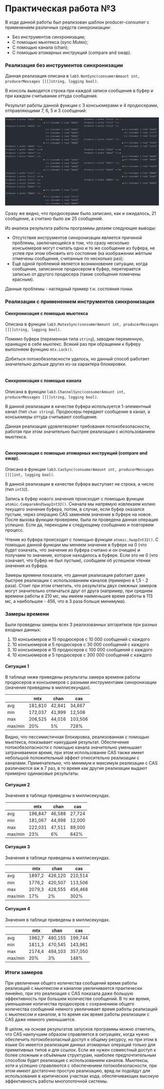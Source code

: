 # Практическая работа №3

В ходе данной работы был реализован шаблон producer-consumer с применением различных средств синхронизации:

* Без инструментов синхронизации;
* С помощью мьютекса (sync.Mutex);
* С помощью канала (chan);
* С помощью атомарных инструкций (compare and swap).

### Реализация без инструментов синхронизации

Данная реализация описана в `lab3.NonSync(consumerAmount int, producerMessages [][]string, logging bool)`.

В консоль выводится строка при каждой записи сообщения в буфер и при каждом считывании оттуда сообщения.

Результат работы данной функции с 3 консьюмерами и 4 продюсерами, отправляющими 7, 6, 5 и 3 сообщений:

![img.png](img/nosync.png)

Сразу же видно, что продюсерами было записано, как и ожидалось,
21 сообщение, а считано было аж 25 сообщений.

Из анализа результата работы программы делаем следующие выводы:

* Отсутствие инструментов синхронизации является причиной проблемы, заключающейся в том, что сразу несколько
  консьюмеров могут считать одно и то же сообщение из буфера, не успев при этом обновить его состояние (на
  изображении жёлтым отмечены сообщения, считанные по несколько раз);
* Ещё одной проблемой является возникновение ситуации, когда сообщение, записанное продюсером в буфер,
  перетирается записью от другого продюсера (такие сообщения помечены красным).

Данные проблемы - наглядный пример т.н. состояния гонки.

### Реализации с применением инструментов синхронизации

#### Синхронизация с помощью мьютекса

Описана в функции `lab3.MutexSync(consumerAmount int, producerMessages [][]string, logging bool)`.

Помимо буфера (переменная типа `string`), заводим переменную, хранящую в себе мьютекс.
Всякий раз при обращении к буферу выполняем функцию `mtx.Lock()`.

Добиться потокобезопасности удалось, но данный способ работает
значительно дольше других из-за характера блокировки.
<br/>
<br/>
#### Синхронизация с помощью канала

Описана в функции `lab3.ChannelSync(consumerAmount int, producerMessages [][]string, logging bool)`.

В данной реализации в качестве буфера используется 1-элементный канал (тип `chan string`).
Продюсеры передают сообщение в канал, а консьюмеры оттуда считывают сообщение.

Данная реализация удовлетворяет требования потокобезопасности, работая при этом значительно быстрее
реализации с использованием мьютекса.
<br/>
<br/>
#### Синхронизация с помощью атомарных инструкций (compare and swap).

Описана в функции `lab3.CasSync(consumerAmount int, producerMessages [][]int, logging bool)`.

В данной реализации в качестве буфера выступает не строка, а число (тип `int32`).

Запись в буфер нового значения происходит с помощью функции `atomic.CompareAndSwapInt32()`.
Сначала мы напрямую извлекаем копию текущего значения буфера, потом, в случае, если буфер оказался
пустым, через операцию CAS заменяем значение в буфере на новое. После вызова функции проверяем, была
ли проведена данная операция успешно. Если да, переходим к следующему сообщению и повторяем процесс.

Чтение из буфера происходит с помощью функции `atomic.SwapInt32()`. С помощью данной функции мы меняем
значение в буфере на 0 (что будет означать, что значение из буфера считано и он очищен) и получаем то
значение, которое находилось в буфере. Если это не 0 (что означает, что буфер не был пустым), сообщаем
об успешном чтении значения из буфера.

Замеры времени показали, что данная реализация работает даже быстрее реализации с использованием
каналов (примерно в 1,5 - 2 раза). Стоит при этом отметить, что результаты двух смежных замеров
могут значительно отличаться друг от друга (например, при среднем времени работы в 210 мс, мы имеем
наименьшее время работы в 113 мс, а наибольшее - 456, что в 3 раза больше минимума).

### Замеры времени

Были проведены замеры всех 3 реализованных алгоритмов при разных входных данных:

1. 10 консьюмеров и 15 продюсеров с 10 000 сообщений с каждого
2. 10 консьюмеров и 5 продюсеров с 30 000 сообщений с каждого
3. 10 консьюмеров и 15 продюсеров с 100 000 сообщений с каждого
4. 10 консьюмеров и 5 продюсеров с 300 000 сообщений с каждого

#### Ситуация 1

В таблице ниже приведены результаты замера времени работы продюсеров и консьюмеров с разными
инструментами синхронизации (значения приведены в миллисекундах).

|         | mtx     | chan   | cas     |
|---------|---------|--------|---------|
| avg     | 181,810 | 42,841 | 34,667  |
| min     | 172,037 | 41,999 | 12,508  |
| max     | 206,525 | 44,016 | 103,506 |
| max/min | 20%     | 5%     | 728%    |

Видно, что пессимистичная блокировка, реализованная с помощью мьютекса, показывает наихудший результат.
Обеспечение потокобезопасности с помощью канала значительно уменьшает затрачиваемое время, при этом
использование CAS также имеет небольшой положительный эффект относительно реализации с каналами.
Примечательно, что минимум и максимум реализации с CAS различаются аж в 7 раз, в то время как другие
реализации выдают примерно одинаковые результаты.

#### Ситуация 2

Значения в таблице приведены в миллисекундах.

|         | mtx     | chan   | cas    |
|---------|---------|--------|--------|
| avg     | 196,847 | 46,588 | 27,724 | 
| min     | 181,067 | 44,998 | 12,000 |
| max     | 222,031 | 47,511 | 89,000 |
| max/min | 23%     | 6%     | 642%   |

#### Ситуация 3

Значения в таблице приведены в миллисекундах.

|         | mtx    | chan    | cas     |
|---------|--------|---------|---------|
| avg     | 1897,2 | 426,120 | 210,514 |
| min     | 1776,2 | 420,507 | 113,506 |
| max     | 2079,3 | 428,555 | 456,468 |
| max/min | 17%    | 2%      | 302%    |

#### Ситуация 4

Значения в таблице приведены в миллисекундах.

|         | mtx    | chan    | cas     |
|---------|--------|---------|---------|
| avg     | 1962,7 | 480,155 | 199,744 |
| min     | 1811,3 | 470,545 | 143,961 |
| max     | 2174,4 | 484,103 | 357,050 |
| max/min | 20%    | 3%      | 148%    |

### Итоги замеров

При увеличении общего количества сообщений время работы реализаций с мьютексом и каналом
увеличивается практически линейно, при это реализация с CAS показала даже большую эффективность
при большем количестве сообщений. В то же время, уменьшение количества продюсеров с сохранением
общего количества сообщений немного увеличивает время работы реализаций с мьютексом и каналом,
в то время как время работы реализации с CAS даже немного уменьшается.

В целом, на основе результатов запусков программы можно отметить, что CAS наилучшим образом справляется
в ситуациях, когда нужно обеспечить потокобезопасный доступ к общему ресурсу, но при этом в языке
Go имеется реализация данных атомарных операций только для примитивных типов и для ссылок. Если же
нужен совместный доступ к более сложным и объёмным структурам, наиболее предпочтительным способом будет
реализация с использованием каналов. Мьютексы, хотя и успешно справляются с обеспечением
потокобезопасности, при этом имеют достаточно простую реализацию, вряд ли подойдут для использования
в критических участках кода, обеспечивающих высокую эффективность работы многопоточной системы.
